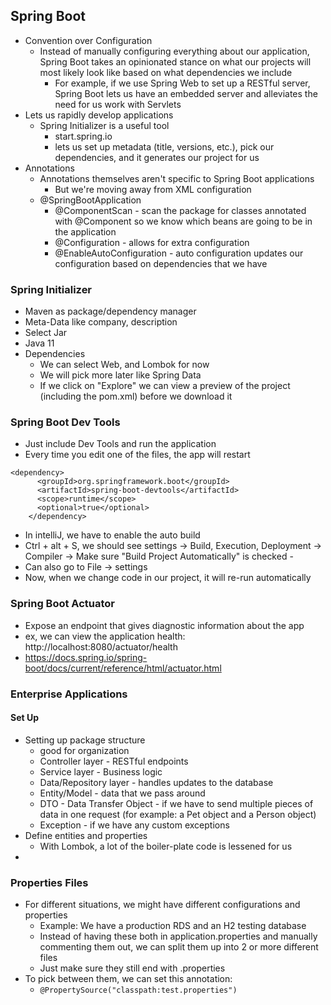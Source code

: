 ## Spring Boot
- Convention over Configuration
    - Instead of manually configuring everything about our application, Spring Boot takes an opinionated stance on what our projects will most likely look like based on what dependencies we include
        - For example, if we use Spring Web to set up a RESTful server, Spring Boot lets us have an embedded server and alleviates the need for us work with Servlets
- Lets us rapidly develop applications
    - Spring Initializer is a useful tool
        - start.spring.io
        - lets us set up metadata (title, versions, etc.), pick our dependencies, and it generates our project for us
- Annotations
    - Annotations themselves aren't specific to Spring Boot applications
        - But we're moving away from XML configuration
    - @SpringBootApplication
        - @ComponentScan - scan the package for classes annotated with @Component so we know which beans are going to be in the application
        - @Configuration - allows for extra configuration
        - @EnableAutoConfiguration - auto configuration updates our configuration based on dependencies that we have

### Spring Initializer
- Maven as package/dependency manager
- Meta-Data like company, description
- Select Jar
- Java 11
- Dependencies
    - We can select Web, and Lombok for now
    - We will pick more later like Spring Data
    - If we click on "Explore" we can view a preview of the project (including the pom.xml) before we download it

### Spring Boot Dev Tools
- Just include Dev Tools and run the application
- Every time you edit one of the files, the app will restart
```
<dependency>
      <groupId>org.springframework.boot</groupId>
      <artifactId>spring-boot-devtools</artifactId>
      <scope>runtime</scope>
      <optional>true</optional>
    </dependency>
```

<!--Spring Boot Devtools makes our application restart every time we make a change to our code:-->
-  In intelliJ, we have to enable the auto build
- Ctrl + alt + S, we should see settings -> Build, Execution, Deployment -> Compiler -> Make sure "Build Project Automatically" is checked -
- Can also go to File -> settings
- Now, when we change code in our project, it will re-run automatically
		

### Spring Boot Actuator
- Expose an endpoint that gives diagnostic information about the app
- ex, we can view the application health: http://localhost:8080/actuator/health
- https://docs.spring.io/spring-boot/docs/current/reference/html/actuator.html

### Enterprise Applications
#### Set Up
- Setting up package structure
    - good for organization
    - Controller layer - RESTful endpoints
    - Service layer - Business logic
    - Data/Repository layer - handles updates to the database
    - Entity/Model - data that we pass around
    - DTO - Data Transfer Object - if we have to send multiple pieces of data in one request (for example: a Pet object and a Person object)
    - Exception - if we have any custom exceptions
- Define entities and properties
    - With Lombok, a lot of the boiler-plate code is lessened for us
- 


### Properties Files
- For different situations, we might have different configurations and properties
    - Example: We have a production RDS and an H2 testing database
    - Instead of having these both in application.properties and manually commenting them out, we can split them up into 2 or more different files
    - Just make sure they still end with .properties
- To pick between them, we can set this annotation:
    - ```@PropertySource("classpath:test.properties")```